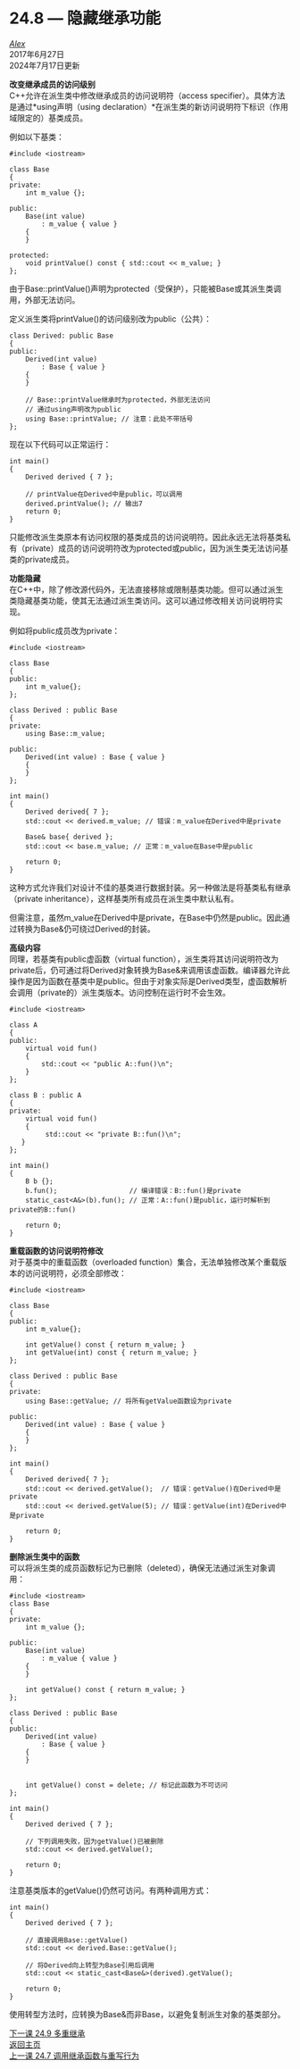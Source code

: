 24.8 — 隐藏继承功能
======================================

[*Alex*](https://www.learncpp.com/author/Alex/ "查看 Alex 的所有文章")  
2017年6月27日  
2024年7月17日更新  

**改变继承成员的访问级别**  
C\+\+允许在派生类中修改继承成员的访问说明符（access specifier）。具体方法是通过*using声明（using declaration）*在派生类的新访问说明符下标识（作用域限定的）基类成员。

例如以下基类：
```
#include <iostream>

class Base
{
private:
    int m_value {};

public:
    Base(int value)
        : m_value { value }
    {
    }

protected:
    void printValue() const { std::cout << m_value; }
};
```
由于Base::printValue()声明为protected（受保护），只能被Base或其派生类调用，外部无法访问。

定义派生类将printValue()的访问级别改为public（公共）：
```
class Derived: public Base
{
public:
    Derived(int value)
        : Base { value }
    {
    }

    // Base::printValue继承时为protected，外部无法访问
    // 通过using声明改为public
    using Base::printValue; // 注意：此处不带括号
};
```
现在以下代码可以正常运行：
```
int main()
{
    Derived derived { 7 };

    // printValue在Derived中是public，可以调用
    derived.printValue(); // 输出7
    return 0;
}
```
只能修改派生类原本有访问权限的基类成员的访问说明符。因此永远无法将基类私有（private）成员的访问说明符改为protected或public，因为派生类无法访问基类的private成员。

**功能隐藏**  
在C\+\+中，除了修改源代码外，无法直接移除或限制基类功能。但可以通过派生类隐藏基类功能，使其无法通过派生类访问。这可以通过修改相关访问说明符实现。

例如将public成员改为private：
```
#include <iostream>

class Base
{
public:
	int m_value{};
};

class Derived : public Base
{
private:
	using Base::m_value;

public:
	Derived(int value) : Base { value }
	{
	}
};

int main()
{
	Derived derived{ 7 };
	std::cout << derived.m_value; // 错误：m_value在Derived中是private

	Base& base{ derived };
	std::cout << base.m_value; // 正常：m_value在Base中是public

	return 0;
}
```
这种方式允许我们对设计不佳的基类进行数据封装。另一种做法是将基类私有继承（private inheritance），这样基类所有成员在派生类中默认私有。

但需注意，虽然m_value在Derived中是private，在Base中仍然是public。因此通过转换为Base\&仍可绕过Derived的封装。

**高级内容**  
同理，若基类有public虚函数（virtual function），派生类将其访问说明符改为private后，仍可通过将Derived对象转换为Base\&来调用该虚函数。编译器允许此操作是因为函数在基类中是public。但由于对象实际是Derived类型，虚函数解析会调用（private的）派生类版本。访问控制在运行时不会生效。
```
#include <iostream>

class A
{
public:
    virtual void fun()
    {
        std::cout << "public A::fun()\n";
    }
};

class B : public A
{
private:
    virtual void fun()
    {
         std::cout << "private B::fun()\n";
   }
};

int main()
{
    B b {};
    b.fun();                  // 编译错误：B::fun()是private
    static_cast<A&>(b).fun(); // 正常：A::fun()是public，运行时解析到private的B::fun()

    return 0;
}
```

**重载函数的访问说明符修改**  
对于基类中的重载函数（overloaded function）集合，无法单独修改某个重载版本的访问说明符，必须全部修改：
```
#include <iostream>

class Base
{
public:
    int m_value{};

    int getValue() const { return m_value; }
    int getValue(int) const { return m_value; }
};

class Derived : public Base
{
private:
	using Base::getValue; // 将所有getValue函数设为private

public:
	Derived(int value) : Base { value }
	{
	}
};

int main()
{
	Derived derived{ 7 };
	std::cout << derived.getValue();  // 错误：getValue()在Derived中是private
	std::cout << derived.getValue(5); // 错误：getValue(int)在Derived中是private

	return 0;
}
```

**删除派生类中的函数**  
可以将派生类的成员函数标记为已删除（deleted），确保无法通过派生对象调用：
```
#include <iostream>
class Base
{
private:
	int m_value {};

public:
	Base(int value)
		: m_value { value }
	{
	}

	int getValue() const { return m_value; }
};

class Derived : public Base
{
public:
	Derived(int value)
		: Base { value }
	{
	}


	int getValue() const = delete; // 标记此函数为不可访问
};

int main()
{
	Derived derived { 7 };

	// 下列调用失败，因为getValue()已被删除
	std::cout << derived.getValue();

	return 0;
}
```
注意基类版本的getValue()仍然可访问。有两种调用方式：
```
int main()
{
	Derived derived { 7 };

	// 直接调用Base::getValue()
	std::cout << derived.Base::getValue();

	// 将Derived向上转型为Base引用后调用
	std::cout << static_cast<Base&>(derived).getValue();

	return 0;
}
```
使用转型方法时，应转换为Base\&而非Base，以避免复制派生对象的基类部分。

[下一课 24.9 多重继承](Chapter-24/lesson24.9-multiple-inheritance.md)  
[返回主页](/)  
[上一课 24.7 调用继承函数与重写行为](Chapter-24/lesson24.7-calling-inherited-functions-and-overriding-behavior.md)